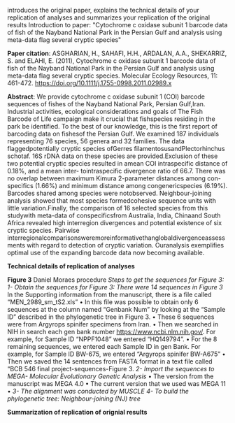 introduces the original paper, explains the technical details of your replication of analyses and summarizes your replication of the original results
Introduction to paper: "Cytochrome c oxidase subunit 1 barcode data of fish of the Nayband National Park in the Persian Gulf and analysis using meta-data flag several cryptic species" 

**Paper citation**: ASGHARIAN, H., SAHAFI, H.H., ARDALAN, A.A., SHEKARRIZ, S. and ELAHI, E. (2011), Cytochrome c oxidase subunit 1 barcode data of fish of the Nayband National Park in the Persian Gulf and analysis using meta-data flag several cryptic species. Molecular Ecology Resources, 11: 461-472. https://doi.org/10.1111/j.1755-0998.2011.02989.x

**Abstract**: We provide cytochrome c oxidase subunit 1 (COI) barcode sequences of fishes of the Nayband National Park, Persian Gulf,Iran. Industrial activities, ecological considerations and goals of The Fish Barcode of Life campaign make it crucial that fishspecies residing in the park be identified. To the best of our knowledge, this is the first report of barcoding data on fishesof the Persian Gulf. We examined 187 individuals representing 76 species, 56 genera and 32 families. The data flaggedpotentially cryptic species ofGerres filamentosusandPlectorhinchus schotaf. 16S rDNA data on these species are provided.Exclusion of these two potential cryptic species resulted in amean COI intraspecific distance of 0.18%, and a mean inter- tointraspecific divergence ratio of 66.7. There was no overlap between maximum Kimura 2-parameter distances among con-specifics (1.66%) and minimum distance among congenericspecies (6.19%). Barcodes shared among species were notobserved. Neighbour-joining analysis showed that most species formedcohesive sequence units with little variation.Finally, the comparison of 16 selected species from this studywith meta-data of conspecificsfrom Australia, India, Chinaand South Africa revealed high interregion divergences and potential existence of six cryptic species. Pairwise interregionalcomparisonsweremoreinformativethanglobaldivergenceassessments with regard to detection of cryptic variation. Ouranalysis exemplifies optimal use of the expanding barcode data now becoming available.

**Technical details of replication of analyses**

**Figure 3**
Daniel Moraes procedure
_Steps to get the sequences for Figure 3:_
_1- Obtain the sequences for Figure 3: There were 14 sequences in Figure 3_
In the Supporting information from the manuscript, there is a file called
“MEN_2989_sm_tS2.xls”
• In this file was possible to obtain only 6 sequences at the column named “Genbank
Num” by looking at the “Sample ID” described in the phylogenetic tree in Figure 3.
• These 6 sequences were from Argyrops spinifer specimens from Iran.
• Then we searched in NIH in search each gen bank number
https://www.ncbi.nlm.nih.gov/. For example, for Sample ID “NPPF1048” we entered
“HQ149794”.
• For the 8 remaining sequences, we entered each Sample ID in gen Bank. For example,
for Sample ID BW-675, we entered “Argyrops spinifer BW-A675”
• Then we saved the 14 sentences from FASTA format in a text file called “BCB 546 final
project-sequences-Figure 3.
_2- Import the sequences to MEGA- Molecular Evolutionary Genetic Analysis_
• The version from the manuscript was MEGA 4.0
• The current version that we used was MEGA 11
•
_3- The alignment was conducted by MUSCLE
4- To build the phylogenetic tree: Neighbour-joining (NJ) tree_

**Summarization of replication of orignial results**
